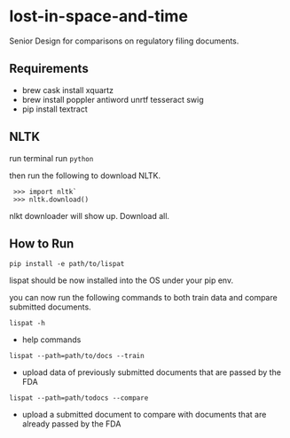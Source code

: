 # lost-in-space-and-time
Senior Design for comparisons on regulatory filing documents. 

## Requirements

* brew cask install xquartz
* brew install poppler antiword unrtf tesseract swig
* pip install textract

## NLTK

run terminal run `python`

then run the following to download NLTK.

```
 >>> import nltk`
 >>> nltk.download()
```

nlkt downloader will show up. Download all. 

## How to Run

`pip install -e path/to/lispat`


lispat should be now installed into the OS under your pip env.


you can now run the following commands to both train data and compare submitted documents.


`lispat -h`
* help commands

`lispat --path=path/to/docs --train`
* upload data of previously submitted documents that are passed by the FDA

`lispat --path=path/todocs --compare`
* upload a submitted document to compare with documents that are already passed by the FDA





